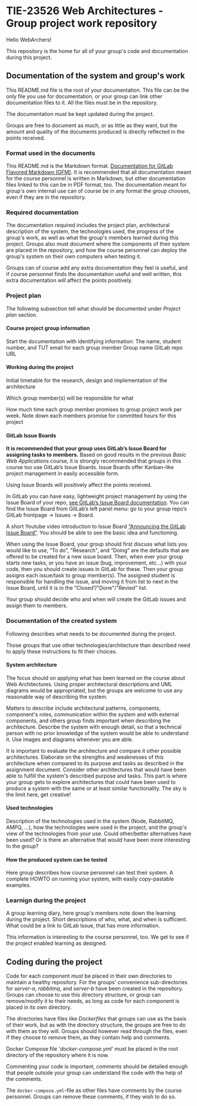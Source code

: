 # TIE-23526 Web Architectures - Group project work repository

Hello WebArchers!

This repository is the home for all of your group's code and documentation during this project.  


## Documentation of the system and group's work

This README.md file is the root of your documentation. This file can be the only file you use for documentation, or your group can link other documentation files to it. All the files must be in the repository.

The documentation must be kept updated during the project.

Groups are free to document as much, or as little as they want, but the amount and quality of the documents produced is directly reflected in the points received.

### Format used in the documents
This README.md is the Markdown format. [Documentation for GitLab Flavored Markdown (GFM)](https://docs.gitlab.com/ee/user/markdown.html). It is recommended that all documentation meant for the course personnel is written in Markdown, but other documentation files linked to this can be in PDF format, too. The documentation meant for group's own internal use can of course be in any format the group chooses, even if they are in the repository.

### Required documentation
The documentation required includes the project plan, architectural description of the system, the technologies used, the progress of the group's work, as well as what the group's members learned during this project. Groups also must document where the components of their system are placed in the repository, and how the course personnel can deploy the group's system on their own computers when testing it.

Groups can of course add any extra documentation they feel is useful, and if course personnel finds the documentation useful and well written, this extra documentation will affect the points positively.

### Project plan
The following subsection tell what should be documented under _Project plan_ section.

#### Course project group information
Start the documentation with identifying information:
The name, student number, and TUT email for each group member
Group name
GitLab repo URL

#### Working during the project
Initial timetable for the research, design and implementation of the architecture

Which group member(s) will be responsible for what    

How much time each group member promises to group project work per week. Note down each members promise for committed hours for this project

#### GitLab Issue Boards
**It is recommended that your group uses GitLab’s Issue Board for assigning tasks to members.** Based on good results in the previous _Basic Web Applications_ course, it is strongly recommended that groups in this course too use GitLab’s Issue Boards. Issue Boards offer Kanban-like project management in easily accessible form.

Using Issue Boards will positively affect the points received.

In GitLab you can have easy, lightweight project management by using the Issue Board of your repo, [see GitLab’s Issue Board documentation](https://docs.gitlab.com/ee/user/project/issue_board.html). You can find the Issue Board from GitLab’s left panel menu: go to your group repo’s GitLab frontpage -> Issues -> Board.

A short Youtube video introduction to Issue Board [“Announcing the GitLab Issue Board”](https://www.youtube.com/watch?v=UWsJ8tkHAa8). You should be able to see the basic idea and functioning.

When using the Issue Board, your group should first discuss what lists you would like to use, “To do”, "Research", and “Doing” are the defaults that are offered to be created for a new issue board. Then, when ever your group starts new tasks, or you have an issue (bug, improvement, etc…) with your code, then you should create issues in GitLab for these. Then your group assigns each issue/task to group member(s). The assigned student is responsible for handling the issue, and moving it from list to next in the Issue Board, until it is in the “Closed”/"Done"/"Revied" list.

Your group should decide who and when will create the GitLab issues and assign them to members.

### Documentation of the created system
Following describes what needs to be documented during the project.

Those groups that use other technologies/architecture than described need to apply these instructions to fit their choices.

#### System architecture
The focus should on applying what has been learned on the course about Web Architectures. Using proper architectural descriptions and UML diagrams would be appropriated, but the groups are welcome to use any reasonable way of describing the system.

Matters to describe include architectural patterns, components, component's roles, communication within the system and with external components, and others group finds important when describing the architecture. Describe the system with enough detail, so that a technical person with no prior knowledge of the system would be able to understand it. Use images and diagrams whenever you are able.

It is important to evaluate the architecture and compare it other possible architectures. Elaborate on the strengths and weaknesses of this architecture when compared to its purpose and tasks as described in the assignment document. Consider other architectures that would have been able to fulfill the system's described purpose and tasks. This part is where your group gets to explore architectures that could have been used to produce a system with the same or at least similar functionality. The sky is the limit here, get creative!

#### Used technologies
Description of the technologies used in the system (Node, RabbitMQ, AMPQ, ...), how the technologies were used in the project, and the group's view of the technologies from your use. Could other/better alternatives have been used? Or is there an alternative that would have been more interesting to the group?

#### How the produced system can be tested
Here group describes how course personnel can test their system. A complete HOWTO on running your system, with easily copy-pastable examples.

### Learnign during the project
A group learning diary, here group's members note down the learning during the project. Short descriptions of who, what, and when is sufficient. What could be a link to GitLab Issue, that has more information.

This information is interesting to the course personnel, too. We get to see if the project enabled learning as designed.

## Coding during the project
Code for each component _must_ be placed in their own directories to maintain a healthy repository. For the groups' convenience sub-directories for _server-a_, _rabbitmq_, and _server-b_ have been created in the repository. Groups can choose to use this directory structure, or group can remove/modify it to their needs, as long as code for each component is placed in its own directory.

The directories have files like _Dockerfiles_ that groups can use as the basis of their work, but as with the directory structure, the groups are free to do with them as they will. Groups should however read through the files, even if they choose to remove them, as they contain help and comments.

Docker Compose file _'docker-compose.yml'_ must be placed in the root directory of the repository where it is now.

Commenting your code is important, comments should be detailed enough that people outside your group can understand the code with the help of the comments.

The `docker-compose.yml`-file as other files have comments by the course personnel. Groups can remove these comments, if they wish to do so.
